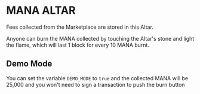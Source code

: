 # MANA ALTAR

Fees collected from the Marketplace are stored in this Altar.

Anyone can burn the MANA collected by touching the Altar's stone
and light the flame, which will last 1 block for every 10 MANA burnt.

## Demo Mode

You can set the variable `DEMO_MODE` to `true` and the collected MANA will be 25,000 and you won't need to sign a transaction to push the burn button

